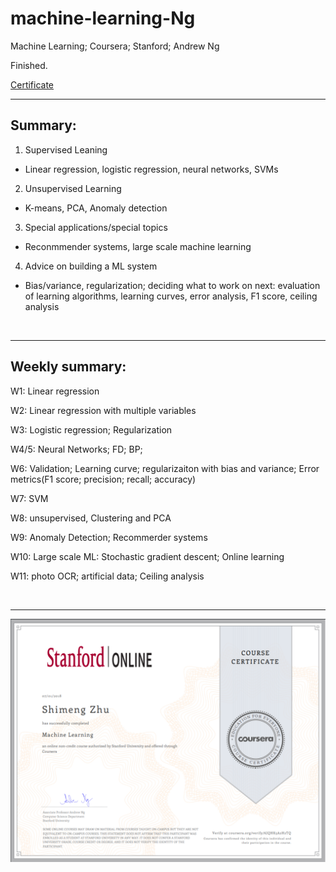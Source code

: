 # machine-learning-Ng
Machine Learning; Coursera; Stanford; Andrew Ng

Finished.

[Certificate](https://www.coursera.org/account/accomplishments/certificate/6JQHK5A2H2TQ)

---

## Summary:
1. Supervised Leaning
-   Linear regression, logistic regression, neural networks, SVMs
2. Unsupervised Learning
-   K-means, PCA, Anomaly detection
3. Special applications/special topics
-   Reconmmender systems, large scale machine learning
4. Advice on building a ML system
-   Bias/variance, regularization; deciding what to work on next: evaluation of learning algorithms, learning curves, error analysis, F1 score, ceiling analysis

<br>

---
## Weekly summary:

W1: Linear regression

W2: Linear regression with multiple variables

W3: Logistic regression; Regularization

W4/5: Neural Networks; FD; BP;

W6: Validation; Learning curve; regularizaiton with bias and variance; Error metrics(F1 score; precision; recall; accuracy)

W7: SVM

W8: unsupervised, Clustering and PCA

W9: Anomaly Detection; Recommerder systems

W10: Large scale ML: Stochastic gradient descent; Online learning

W11: photo OCR; artificial data; Ceiling analysis

<br>


---



![Certificate](https://github.com/dreamPoet/machine-learning-Ng/blob/master/certificate.png?raw=true)
